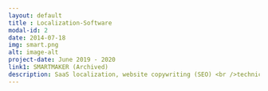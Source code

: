 ```yaml
---
layout: default
title : Localization-Software
modal-id: 2
date: 2014-07-18
img: smart.png
alt: image-alt
project-date: June 2019 - 2020
link1: SMARTMAKER (Archived)
description: SaaS localization, website copywriting (SEO) <br />technical document, tutorial, marketing content copywriting
---
```


